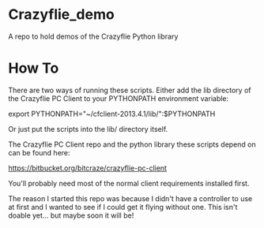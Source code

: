 Crazyflie_demo
==============

A repo to hold demos of the Crazyflie Python library


How To
======

There are two ways of running these scripts. Either add the lib directory of the Crazyflie PC Client to your PYTHONPATH environment variable:

export PYTHONPATH="~/cfclient-2013.4.1/lib/":$PYTHONPATH

Or just put the scripts into the lib/ directory itself.

The Crazyflie PC Client repo and the python library these scripts depend on can be found here:

https://bitbucket.org/bitcraze/crazyflie-pc-client


You'll probably need most of the normal client requirements installed first.


The reason I started this repo was because I didn't have a controller to use at first and I wanted to see if I could get it flying without one. This isn't doable yet... but maybe soon it will be!
